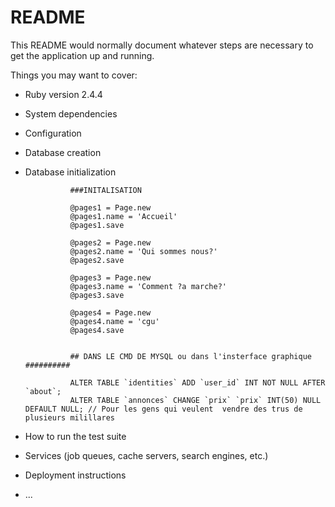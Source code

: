 # README

This README would normally document whatever steps are necessary to get the
application up and running.

Things you may want to cover:

* Ruby version 2.4.4

* System dependencies

* Configuration

* Database creation

* Database initialization

                ###INITALISATION 

                @pages1 = Page.new
                @pages1.name = 'Accueil'
                @pages1.save

                @pages2 = Page.new
                @pages2.name = 'Qui sommes nous?'
                @pages2.save

                @pages3 = Page.new
                @pages3.name = 'Comment ?a marche?'
                @pages3.save

                @pages4 = Page.new
                @pages4.name = 'cgu'
                @pages4.save


                ## DANS LE CMD DE MYSQL ou dans l'insterface graphique ##########

                ALTER TABLE `identities` ADD `user_id` INT NOT NULL AFTER `about`;
                ALTER TABLE `annonces` CHANGE `prix` `prix` INT(50) NULL DEFAULT NULL; // Pour les gens qui veulent  vendre des trus de plusieurs milillares


* How to run the test suite

* Services (job queues, cache servers, search engines, etc.)

* Deployment instructions

* ...
